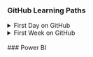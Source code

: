 ### GitHub Learning Paths
<details>
  <summary>First Day on GitHub</summary>
  
  - Introduction to GitHub
  - Communication using Markdown
  - Uploading Your Project to GitHub
</details>
<details>
  <summary>First Week on GitHub</summary>
  
  - GitHub Pages
  - Reviewing pull requests
  - Managing merge conflicts
  - Securing your workflows
</details>

<br>
### Power BI
